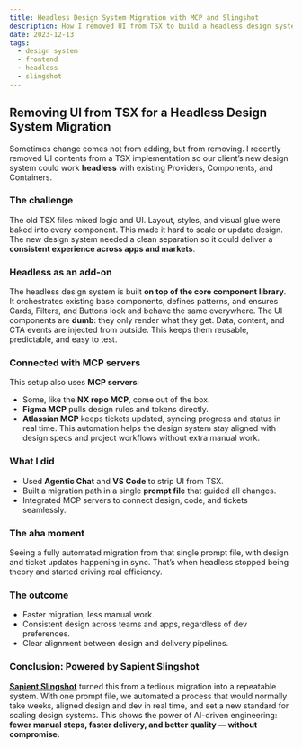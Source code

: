 ```yaml
---
title: Headless Design System Migration with MCP and Slingshot
description: How I removed UI from TSX to build a headless design system layer on top of a core component library, connected with MCP servers, and powered by Sapient Slingshot.
date: 2023-12-13
tags:
  - design system
  - frontend
  - headless
  - slingshot
---
```


## Removing UI from TSX for a Headless Design System Migration

Sometimes change comes not from adding, but from removing. I recently removed UI contents from a TSX implementation so our client’s new design system could work **headless** with existing Providers, Components, and Containers.

### The challenge
The old TSX files mixed logic and UI. Layout, styles, and visual glue were baked into every component. This made it hard to scale or update design. The new design system needed a clean separation so it could deliver a **consistent experience across apps and markets**.

### Headless as an add-on
The headless design system is built **on top of the core component library**. It orchestrates existing base components, defines patterns, and ensures Cards, Filters, and Buttons look and behave the same everywhere.
The UI components are **dumb**: they only render what they get. Data, content, and CTA events are injected from outside. This keeps them reusable, predictable, and easy to test.

### Connected with MCP servers
This setup also uses **MCP servers**:
- Some, like the **NX repo MCP**, come out of the box.
- **Figma MCP** pulls design rules and tokens directly.
- **Atlassian MCP** keeps tickets updated, syncing progress and status in real time.
This automation helps the design system stay aligned with design specs and project workflows without extra manual work.

### What I did
- Used **Agentic Chat** and **VS Code** to strip UI from TSX.
- Built a migration path in a single **prompt file** that guided all changes.
- Integrated MCP servers to connect design, code, and tickets seamlessly.

### The aha moment
Seeing a fully automated migration from that single prompt file, with design and ticket updates happening in sync. That’s when headless stopped being theory and started driving real efficiency.

### The outcome
- Faster migration, less manual work.
- Consistent design across teams and apps, regardless of dev preferences.
- Clear alignment between design and delivery pipelines.

### Conclusion: Powered by Sapient Slingshot
[**Sapient Slingshot**](https://www.publicissapient.com/sapient-ai/sapient-slingshot) turned this from a tedious migration into a repeatable system.
With one prompt file, we automated a process that would normally take weeks, aligned design and dev in real time, and set a new standard for scaling design systems.
This shows the power of AI-driven engineering: **fewer manual steps, faster delivery, and better quality — without compromise.**
